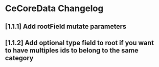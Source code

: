 # CeCoreData Changelog

## [1.1.1] Add rootField mutate parameters

## [1.1.2] Add optional type field to root if you want to have multiples ids to belong to the same category
